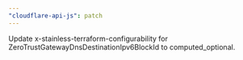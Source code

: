 ```yaml
---
"cloudflare-api-js": patch
---
```


Update x-stainless-terraform-configurability for ZeroTrustGatewayDnsDestinationIpv6BlockId to computed_optional.
